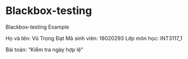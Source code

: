 # Blackbox-testing
Blackbox-testing Example

Họ và tên: Vũ Trọng Đạt
Mã sinh viên: 18020293
Lớp môn học: INT3117_1

Bài toán: “Kiểm tra ngày hợp lệ”

